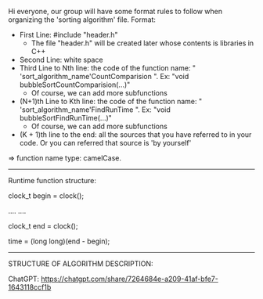 Hi everyone, our group will have some format rules to follow when organizing the 'sorting algorithm' file.
Format:
- First Line: #include "header.h"
    + The file "header.h" will be created later whose contents is libraries in C++
- Second Line: white space
- Third Line to Nth line: the code of the function name: " 'sort_algorithm_name'CountComparision ". Ex: "void bubbleSortCountComparision(...)"
    + Of course, we can add more subfunctions
- (N+1)th Line to Kth line: the code of the function name: " 'sort_algorithm_name'FindRunTime ". Ex: "void bubbleSortFindRunTime(...)"
    + Of course, we can add more subfunctions
- (K + 1)th line to the end: all the sources that you have referred to in your code. Or you can referred that source is 'by yourself'


=> function name type: camelCase.

--------------------------------------------------------------------------------------------------------------------------------------------------------------------


Runtime function structure:

clock_t begin = clock();

....
....


clock_t end = clock();

time = (long long)(end - begin);

--------------------------------------------------------------------------------------------------------------------------------------------------------------------

STRUCTURE OF ALGORITHM DESCRIPTION:

ChatGPT: https://chatgpt.com/share/7264684e-a209-41af-bfe7-1643118ccf1b
